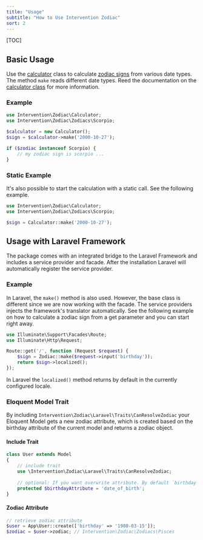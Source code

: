 ```yaml
---
title: "Usage"
subtitle: "How to Use Intervention Zodiac"
sort: 2
---
```


[TOC]

## Basic Usage

Use the [calculator](/v4/api/calculator) class to calculate [zodiac signs](/v4/api/zodiac) from various date types. The method `make` reads different date types. Reed the documentation on the [calculator class](/v4/api/calculator) for more information. 

### Example

```php
use Intervention\Zodiac\Calculator;
use Intervention\Zodiac\Zodiacs\Scorpio;

$calculator = new Calculator();
$sign = $calculator->make('2000-10-27');

if ($zodiac instanceof Scorpio) {
    // my zodiac sign is scorpio ...
}
```

### Static Example

It's also possible to start the calculation with a static call. See the following example.

```php
use Intervention\Zodiac\Calculator;
use Intervention\Zodiac\Zodiacs\Scorpio;

$sign = Calculator::make('2000-10-27');
```

## Usage with Laravel Framework

The package comes with an integrated bridge to the Laravel Framework and includes a service provider and facade. After the installation Laravel will automatically register the service provider.

### Example

In Laravel, the `make()` method is also used. However, the base class is different since we are now working with the facade. The service providers injects the framework's translator automatically. See the following example on how to calculate a zodiac sign from a get parameter and you can start right away.

```php
use Illuminate\Support\Facades\Route;
use Illuminate\Http\Request;

Route::get('/', function (Request $request) {
    $sign = Zodiac::make($request->input('birthday'));
    return $sign->localized();
});
```

In Laravel the `localized()` method returns by default in the currently configured locale.

### Eloquent Model Trait

By including `Intervention\Zodiac\Laravel\Traits\CanResolveZodiac` your Eloquent Model gets a new zodiac attribute, which is created based on the birthday attribute of the current model and returns a zodiac object.

#### Include Trait

```php
class User extends Model
{
    // include trait
    use \Intervention\Zodiac\Laravel\Traits\CanResolveZodiac;
    
    // optional: If you want overwrite attribute. By default `birthday`
    protected $birthdayAttribute = 'date_of_birth';
}
```

#### Zodiac Attribute

```php
// retrieve zodiac attribute
$user = App\User::create(['birthday' => '1980-03-15']);
$zodiac = $user->zodiac; // Intervention\Zodiac\Zodiacs\Pisces
```
